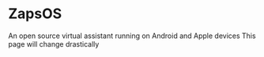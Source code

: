 # ZapsOS
An open source virtual assistant running on Android and Apple devices
This page will change drastically
